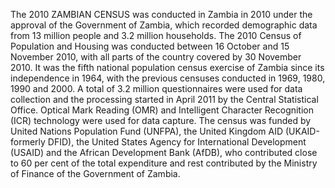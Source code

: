 The 2010 ZAMBIAN CENSUS was conducted in Zambia in 2010 under the approval of the Government of Zambia, which recorded demographic data from 13 million people and 3.2 million households. The 2010 Census of Population and Housing was conducted between 16 October and 15 November 2010, with all parts of the country covered by 30 November 2010. It was the fifth national population census exercise of Zambia since its independence in 1964, with the previous censuses conducted in 1969, 1980, 1990 and 2000. A total of 3.2 million questionnaires were used for data collection and the processing started in April 2011 by the Central Statistical Office. Optical Mark Reading (OMR) and Intelligent Character Recognition (ICR) technology were used for data capture. The census was funded by United Nations Population Fund (UNFPA), the United Kingdom AID (UKAID-formerly DFID), the United States Agency for International Development (USAID) and the African Development Bank (AfDB), who contributed close to 60 per cent of the total expenditure and rest contributed by the Ministry of Finance of the Government of Zambia.
